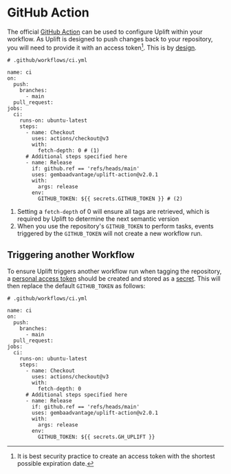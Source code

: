 # GitHub Action

The official [GitHub Action](https://github.com/gembaadvantage/uplift-action) can be used to configure Uplift within your workflow. As Uplift is designed to push changes back to your repository, you will need to provide it with an access token[^1]. This is by [design](https://docs.github.com/en/actions/security-guides/automatic-token-authentication#using-the-github_token-in-a-workflow).

```{ .yaml .annotate linenums="1" }
# .github/workflows/ci.yml

name: ci
on:
  push:
    branches:
      - main
  pull_request:
jobs:
  ci:
    runs-on: ubuntu-latest
    steps:
      - name: Checkout
        uses: actions/checkout@v3
        with:
          fetch-depth: 0 # (1)
      # Additional steps specified here
      - name: Release
        if: github.ref == 'refs/heads/main'
        uses: gembaadvantage/uplift-action@v2.0.1
        with:
          args: release
        env:
          GITHUB_TOKEN: ${{ secrets.GITHUB_TOKEN }} # (2)
```

1. Setting a `fetch-depth` of 0 will ensure all tags are retrieved, which is required by Uplift to determine the next semantic version
2. When you use the repository's `GITHUB_TOKEN` to perform tasks, events triggered by the `GITHUB_TOKEN` will not create a new workflow run.

## Triggering another Workflow

To ensure Uplift triggers another workflow run when tagging the repository, a [personal access token](https://docs.github.com/en/authentication/keeping-your-account-and-data-secure/creating-a-personal-access-token) should be created and stored as a [secret](https://docs.github.com/en/actions/security-guides/encrypted-secrets). This will then replace the default `GITHUB_TOKEN` as follows:

```{ .yaml .annotate linenums="1" hl_lines="24" }
# .github/workflows/ci.yml

name: ci
on:
  push:
    branches:
      - main
  pull_request:
jobs:
  ci:
    runs-on: ubuntu-latest
    steps:
      - name: Checkout
        uses: actions/checkout@v3
        with:
          fetch-depth: 0
      # Additional steps specified here
      - name: Release
        if: github.ref == 'refs/heads/main'
        uses: gembaadvantage/uplift-action@v2.0.1
        with:
          args: release
        env:
          GITHUB_TOKEN: ${{ secrets.GH_UPLIFT }}
```

[^1]: It is best security practice to create an access token with the shortest possible expiration date.
